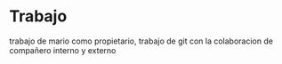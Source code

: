 # Trabajo
trabajo de mario como propietario,
trabajo de git con la colaboracion de compañero interno y externo
